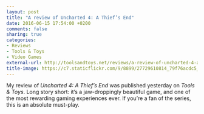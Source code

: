 ```yaml
---
layout: post
title: "A review of Uncharted 4: A Thief’s End"
date: 2016-06-15 17:54:00 +0200
comments: false
sharing: true
categories: 
- Reviews
- Tools & Toys
- Video Games
external-url: http://toolsandtoys.net/reviews/a-review-of-uncharted-4-a-thiefs-end/
title-image: https://c7.staticflickr.com/9/8899/27729610814_79f76acdc5_o.jpg
---
```


My review of _Uncharted 4: A Thief’s End_ was published yesterday on _Tools & Toys_. Long story short: it’s a jaw-droppingly beautiful game, and one of the most rewarding gaming experiences ever. If you’re a fan of the series, this is an absolute must-play.